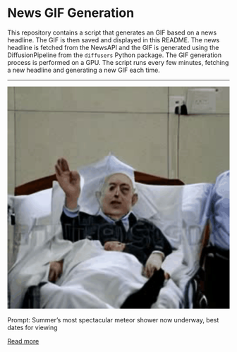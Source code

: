 # News GIF Generation
This repository contains a script that generates an GIF based on a news headline. The GIF is then saved and displayed in this README.
The news headline is fetched from the NewsAPI and the GIF is generated using the DiffusionPipeline from the `diffusers` Python package. The GIF generation process is performed on a GPU.
The script runs every few minutes, fetching a new headline and generating a new GIF each time.

---

![Generated GIF](output.gif?raw=true&v=1690211280)

Prompt: Summer’s most spectacular meteor shower now underway, best dates for viewing

[Read more](https://www.mlive.com/news/2023/07/summers-most-spectacular-meteor-shower-now-underway-best-dates-for-viewing.html)